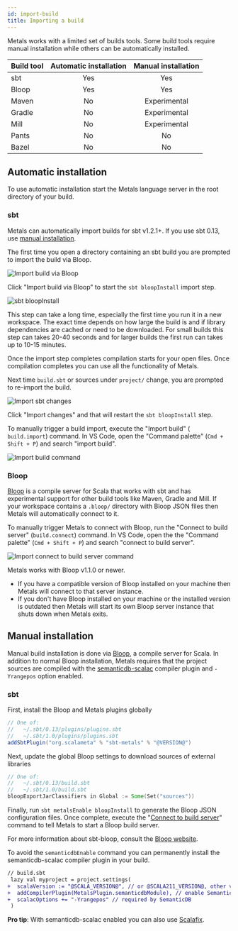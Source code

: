 ```yaml
---
id: import-build
title: Importing a build
---
```


Metals works with a limited set of builds tools. Some build tools require manual
installation while others can be automatically installed.

| Build tool | Automatic installation | Manual installation |
| ---------- | :--------------------: | :-----------------: |
| sbt        |          Yes           |         Yes         |
| Bloop      |          Yes           |         Yes         |
| Maven      |           No           |    Experimental     |
| Gradle     |           No           |    Experimental     |
| Mill       |           No           |    Experimental     |
| Pants      |           No           |         No          |
| Bazel      |           No           |         No          |

## Automatic installation

To use automatic installation start the Metals language server in the root
directory of your build.

### sbt

Metals can automatically import builds for sbt v1.2.1+. If you use sbt 0.13, use
[manual installation](#sbt-013).

The first time you open a directory containing an sbt build you are prompted to
import the build via Bloop.

![Import build via Bloop](assets/import-via-bloop.png)

Click "Import build via Bloop" to start the `sbt bloopInstall` import step.

![sbt bloopInstall](assets/sbt-bloopinstall.png)

This step can take a long time, especially the first time you run it in a new
workspace. The exact time depends on how large the build is and if library
dependencies are cached or need to be downloaded. For small builds this step can
takes 20-40 seconds and for larger builds the first run can takes up to 10-15
minutes.

Once the import step completes compilation starts for your open files. Once
compilation completes you can use all the functionality of Metals.

Next time `build.sbt` or sources under `project/` change, you are prompted to
re-import the build.

![Import sbt changes](assets/sbt-import-changes.png)

Click "Import changes" and that will restart the `sbt bloopInstall` step.

To manually trigger a build import, execute the "Import build" ( `build.import`)
command. In VS Code, open the "Command palette" (`Cmd + Shift + P`) and search
"import build".

![Import build command](assets/vscode-import-build.png)

### Bloop

[Bloop](https://scalacenter.github.io/bloop/docs/installation/#sbt) is a compile
server for Scala that works with sbt and has experimental support for other
build tools like Maven, Gradle and Mill. If your workspace contains a `.bloop/`
directory with Bloop JSON files then Metals will automatically connect to it.

To manually trigger Metals to connect with Bloop, run the "Connect to build
server" (`build.connect`) command. In VS Code, open the the "Command palette"
(`Cmd + Shift + P`) and search "connect to build server".

![Import connect to build server command](assets/vscode-connect-build-server.png)

Metals works with Bloop v1.1.0 or newer.

- If you have a compatible version of Bloop installed on your machine then
  Metals will connect to that server instance.
- If you don't have Bloop installed on your machine or the installed version is
  outdated then Metals will start its own Bloop server instance that shuts down
  when Metals exits.

## Manual installation

Manual build installation is done via
[Bloop](https://scalacenter.github.io/bloop), a compile server for Scala. In
addition to normal Bloop installation, Metals requires that the project sources
are compiled with the
[semanticdb-scalac](https://scalameta.org/docs/semanticdb/guide.html#producing-semanticdb)
compiler plugin and `-Yrangepos` option enabled.

### sbt

First, install the Bloop and Metals plugins globally

```scala
// One of:
//   ~/.sbt/0.13/plugins/plugins.sbt
//   ~/.sbt/1.0/plugins/plugins.sbt
addSbtPlugin("org.scalameta" % "sbt-metals" % "@VERSION@")
```

Next, update the global Bloop settings to download sources of external libraries

```scala
// One of:
//   ~/.sbt/0.13/build.sbt
//   ~/.sbt/1.0/build.sbt
bloopExportJarClassifiers in Global := Some(Set("sources"))
```

Finally, run `sbt metalsEnable bloopInstall` to generate the Bloop JSON
configuration files. Once complete, execute the
"[Connect to build server](#bloop)" command to tell Metals to start a Bloop
build server.

For more information about sbt-bloop, consult the
[Bloop website](https://scalacenter.github.io/bloop/docs/installation/#sbt).

To avoid the `semanticdbEnable` command you can permanently install the
semanticdb-scalac compiler plugin in your build.

```diff
// build.sbt
 lazy val myproject = project.settings(
+  scalaVersion := "@SCALA_VERSION@", // or @SCALA211_VERSION@, other versions are not supported.
+  addCompilerPlugin(MetalsPlugin.semanticdbModule), // enable SemanticDB
+  scalacOptions += "-Yrangepos" // required by SemanticDB
 )
```

**Pro tip**: With semanticdb-scalac enabled you can also use
[Scalafix](https://scalacenter.github.io/scalafix).
